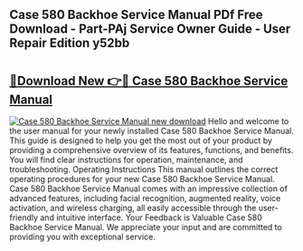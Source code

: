 ## Case 580 Backhoe Service Manual PDf Free Download - Part-PAj Service Owner Guide - User Repair Edition y52bb

# <h2><a href="http://bc16383.oget.top/?id=Case+580+Backhoe+Service+Manual">🔗Download New 👉🔴 Case 580 Backhoe Service Manual</a></h2>

[![Case 580 Backhoe Service Manual new download](https://i.imgur.com/5g1atiW.png)](http://bc16383.oget.top/?id=Case+580+Backhoe+Service+Manual)
Hello and welcome to the user manual for your newly installed Case 580 Backhoe Service Manual. This guide is designed to help you get the most out of your product by providing a comprehensive overview of its features, functions, and benefits. You will find clear instructions for operation, maintenance, and troubleshooting. Operating Instructions This manual outlines the correct operating procedures for your new Case 580 Backhoe Service Manual. Case 580 Backhoe Service Manual comes with an impressive collection of advanced features, including facial recognition, augmented reality, voice activation, and wireless charging, all easily accessible through the user-friendly and intuitive interface. Your Feedback is Valuable Case 580 Backhoe Service Manual. We appreciate your input and are committed to providing you with exceptional service.

